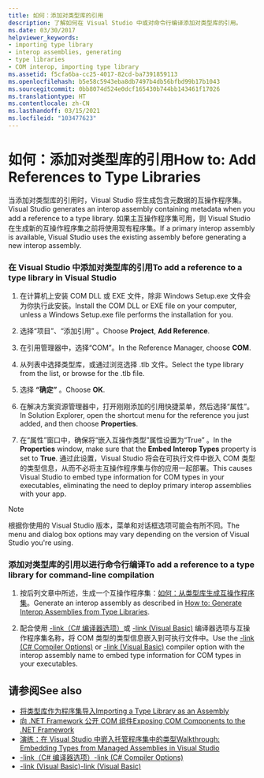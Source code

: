 ```yaml
---
title: 如何：添加对类型库的引用
description: 了解如何在 Visual Studio 中或对命令行编译添加对类型库的引用。
ms.date: 03/30/2017
helpviewer_keywords:
- importing type library
- interop assemblies, generating
- type libraries
- COM interop, importing type library
ms.assetid: f5cfa6ba-cc25-4017-82cd-ba7391859113
ms.openlocfilehash: b5e58c5943eba8db7497b4db56bfbd99b17b1043
ms.sourcegitcommit: 0bb8074d524e0dcf165430b744bb143461f17026
ms.translationtype: HT
ms.contentlocale: zh-CN
ms.lasthandoff: 03/15/2021
ms.locfileid: "103477623"
---
```

# <a name="how-to-add-references-to-type-libraries"></a><span data-ttu-id="d1fda-103">如何：添加对类型库的引用</span><span class="sxs-lookup"><span data-stu-id="d1fda-103">How to: Add References to Type Libraries</span></span>

<span data-ttu-id="d1fda-104">当添加对类型库的引用时，Visual Studio 将生成包含元数据的互操作程序集。</span><span class="sxs-lookup"><span data-stu-id="d1fda-104">Visual Studio generates an interop assembly containing metadata when you add a reference to a type library.</span></span> <span data-ttu-id="d1fda-105">如果主互操作程序集可用，则 Visual Studio 在生成新的互操作程序集之前将使用现有程序集。</span><span class="sxs-lookup"><span data-stu-id="d1fda-105">If a primary interop assembly is available, Visual Studio uses the existing assembly before generating a new interop assembly.</span></span>  
  
### <a name="to-add-a-reference-to-a-type-library-in-visual-studio"></a><span data-ttu-id="d1fda-106">在 Visual Studio 中添加对类型库的引用</span><span class="sxs-lookup"><span data-stu-id="d1fda-106">To add a reference to a type library in Visual Studio</span></span>  
  
1. <span data-ttu-id="d1fda-107">在计算机上安装 COM DLL 或 EXE 文件，除非 Windows Setup.exe 文件会为你执行此安装。</span><span class="sxs-lookup"><span data-stu-id="d1fda-107">Install the COM DLL or EXE file on your computer, unless a Windows Setup.exe file performs the installation for you.</span></span>  
  
2. <span data-ttu-id="d1fda-108">选择“项目”、“添加引用” 。</span><span class="sxs-lookup"><span data-stu-id="d1fda-108">Choose **Project**, **Add Reference**.</span></span>  
  
3. <span data-ttu-id="d1fda-109">在引用管理器中，选择“COM”。</span><span class="sxs-lookup"><span data-stu-id="d1fda-109">In the Reference Manager, choose **COM**.</span></span>  
  
4. <span data-ttu-id="d1fda-110">从列表中选择类型库，或通过浏览选择 .tlb 文件。</span><span class="sxs-lookup"><span data-stu-id="d1fda-110">Select the type library from the list, or browse for the .tlb file.</span></span>  
  
5. <span data-ttu-id="d1fda-111">选择 **“确定”** 。</span><span class="sxs-lookup"><span data-stu-id="d1fda-111">Choose **OK**.</span></span>  
  
6. <span data-ttu-id="d1fda-112">在解决方案资源管理器中，打开刚刚添加的引用快捷菜单，然后选择“属性”。</span><span class="sxs-lookup"><span data-stu-id="d1fda-112">In Solution Explorer, open the shortcut menu for the reference you just added, and then choose **Properties**.</span></span>  
  
7. <span data-ttu-id="d1fda-113">在“属性”窗口中，确保将“嵌入互操作类型”属性设置为“True”  。</span><span class="sxs-lookup"><span data-stu-id="d1fda-113">In the **Properties** window, make sure that the **Embed Interop Types** property is set to **True**.</span></span> <span data-ttu-id="d1fda-114">通过此设置，Visual Studio 将会在可执行文件中嵌入 COM 类型的类型信息，从而不必将主互操作程序集与你的应用一起部署。</span><span class="sxs-lookup"><span data-stu-id="d1fda-114">This causes Visual Studio to embed type information for COM types in your executables, eliminating the need to deploy primary interop assemblies with your app.</span></span>  
  
> [!NOTE]
> <span data-ttu-id="d1fda-115">根据你使用的 Visual Studio 版本，菜单和对话框选项可能会有所不同。</span><span class="sxs-lookup"><span data-stu-id="d1fda-115">The menu and dialog box options may vary depending on the version of Visual Studio you're using.</span></span>  
  
### <a name="to-add-a-reference-to-a-type-library-for-command-line-compilation"></a><span data-ttu-id="d1fda-116">添加对类型库的引用以进行命令行编译</span><span class="sxs-lookup"><span data-stu-id="d1fda-116">To add a reference to a type library for command-line compilation</span></span>  
  
1. <span data-ttu-id="d1fda-117">按后列文章中所述，生成一个互操作程序集：[如何：从类型库生成互操作程序集](how-to-generate-interop-assemblies-from-type-libraries.md)。</span><span class="sxs-lookup"><span data-stu-id="d1fda-117">Generate an interop assembly as described in [How to: Generate Interop Assemblies from Type Libraries](how-to-generate-interop-assemblies-from-type-libraries.md).</span></span>  
  
2. <span data-ttu-id="d1fda-118">配合使用 [-link（C# 编译器选项）](../../csharp/language-reference/compiler-options/inputs.md#embedinteroptypes)或 [-link (Visual Basic)](../../visual-basic/reference/command-line-compiler/link.md) 编译器选项与互操作程序集名称，将 COM 类型的类型信息嵌入到可执行文件中。</span><span class="sxs-lookup"><span data-stu-id="d1fda-118">Use the [-link (C# Compiler Options)](../../csharp/language-reference/compiler-options/inputs.md#embedinteroptypes) or [-link (Visual Basic)](../../visual-basic/reference/command-line-compiler/link.md) compiler option with the interop assembly name to embed type information for COM types in your executables.</span></span>  
  
## <a name="see-also"></a><span data-ttu-id="d1fda-119">请参阅</span><span class="sxs-lookup"><span data-stu-id="d1fda-119">See also</span></span>

- [<span data-ttu-id="d1fda-120">将类型库作为程序集导入</span><span class="sxs-lookup"><span data-stu-id="d1fda-120">Importing a Type Library as an Assembly</span></span>](importing-a-type-library-as-an-assembly.md)
- [<span data-ttu-id="d1fda-121">向 .NET Framework 公开 COM 组件</span><span class="sxs-lookup"><span data-stu-id="d1fda-121">Exposing COM Components to the .NET Framework</span></span>](exposing-com-components.md)
- [<span data-ttu-id="d1fda-122">演练：在 Visual Studio 中嵌入托管程序集中的类型</span><span class="sxs-lookup"><span data-stu-id="d1fda-122">Walkthrough: Embedding Types from Managed Assemblies in Visual Studio</span></span>](../../standard/assembly/embed-types-visual-studio.md)
- [<span data-ttu-id="d1fda-123">-link（C# 编译器选项）</span><span class="sxs-lookup"><span data-stu-id="d1fda-123">-link (C# Compiler Options)</span></span>](../../csharp/language-reference/compiler-options/inputs.md#embedinteroptypes)
- [<span data-ttu-id="d1fda-124">-link (Visual Basic)</span><span class="sxs-lookup"><span data-stu-id="d1fda-124">-link (Visual Basic)</span></span>](../../visual-basic/reference/command-line-compiler/link.md)
